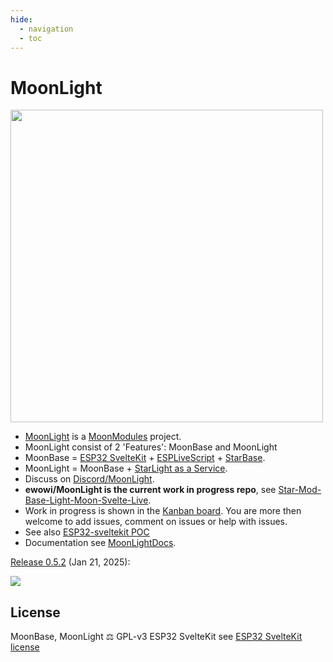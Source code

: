```yaml
---
hide:
  - navigation
  - toc
---
```


# MoonLight

<img width="500" src="https://github.com/user-attachments/assets/de0ab735-d547-462e-b7e3-c3f819bf9283" />

* [MoonLight](https://github.com/ewowi/MoonLight) is a [MoonModules](https://moonmodules.org) project.
* MoonLight consist of 2 'Features': MoonBase and MoonLight
* MoonBase = [ESP32 SvelteKit](https://github.com/theelims/ESP32-sveltekit) + [ESPLiveScript]([https://github.com/hpwit/StarLight/tree/StarAsAService](https://github.com/hpwit/ESPLiveScript)) + [StarBase](https://github.com/ewoudwijma/StarBase).
* MoonLight = MoonBase + [StarLight as a Service](https://github.com/ewowi/StarLight/tree/StarAsAService). 
* Discuss on [Discord/MoonLight](https://discord.gg/TC8NSUSCdV).
* **ewowi/MoonLight is the current work in progress repo**, see [Star-Mod-Base-Light-Moon-Svelte-Live](https://moonmodules.org/Star-Mod-Base-Light-Moon-Svelte-Live). 
* Work in progress is shown in the [Kanban board](https://github.com/users/MoonModules/projects/2). You are more then welcome to add issues, comment on issues or help with issues.
* See also [ESP32-sveltekit POC](https://github.com/theelims/ESP32-sveltekit/issues/68)
* Documentation see [MoonLightDocs](https://ewowi.github.io/MoonLight/).

[Release 0.5.2](https://github.com/ewowi/MoonLight/releases/tag/v0.5.2) (Jan 21, 2025): 

<img src="https://github.com/user-attachments/assets/c655d610-53eb-4dd3-8e9e-0cfa23b97bb4"/>

## License

MoonBase, MoonLight ⚖️ GPL-v3
ESP32 SvelteKit see [ESP32 SvelteKit license](https://github.com/theelims/ESP32-sveltekit?tab=License-1-ov-file#)